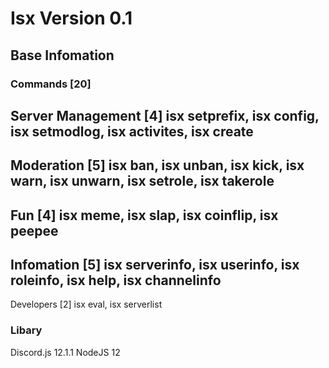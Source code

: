 # Isx Version 0.1

## Base Infomation

### Commands [20]

Server Management [4]
isx setprefix, isx config, isx setmodlog, isx activites, isx create
-----------------------
Moderation [5]
isx ban, isx unban, isx kick, isx warn, isx unwarn, isx setrole, isx takerole
-----------------------
Fun [4]
isx meme, isx slap, isx coinflip, isx peepee
-----------------------
Infomation [5]
isx serverinfo, isx userinfo, isx roleinfo, isx help, isx channelinfo
-----------------------
Developers [2]
isx eval, isx serverlist

### Libary
Discord.js 12.1.1
NodeJS 12
